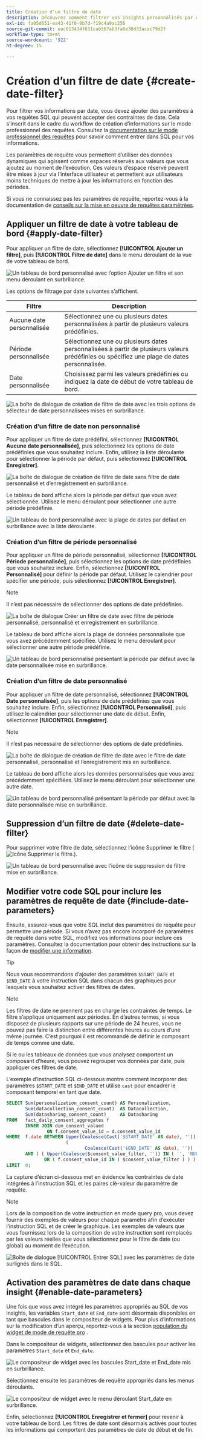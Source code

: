 ```yaml
---
title: Création d’un filtre de date
description: Découvrez comment filtrer vos insights personnalisés par date.
exl-id: fa05d651-ea43-41f0-9b7d-f19c4a9ac256
source-git-commit: eac613434f631cab567ab3fa6e30d33acac79d2f
workflow-type: tm+mt
source-wordcount: '922'
ht-degree: 1%

---
```


# Création d’un filtre de date {#create-date-filter}

Pour filtrer vos informations par date, vous devez ajouter des paramètres à vos requêtes SQL qui peuvent accepter des contraintes de date. Cela s’inscrit dans le cadre du workflow de création d’informations sur le mode professionnel des requêtes. Consultez la [documentation sur le mode professionnel des requêtes](../overview.md#query-pro-mode) pour savoir comment entrer dans SQL pour vos informations.

Les paramètres de requête vous permettent d’utiliser des données dynamiques qui agissent comme espaces réservés aux valeurs que vous ajoutez au moment de l’exécution. Ces valeurs d’espace réservé peuvent être mises à jour via l’interface utilisateur et permettent aux utilisateurs moins techniques de mettre à jour les informations en fonction des périodes.

Si vous ne connaissez pas les paramètres de requête, reportez-vous à la documentation de [ conseils sur la mise en oeuvre de requêtes paramétrées](../../../query-service/ui/parameterized-queries.md).

## Appliquer un filtre de date à votre tableau de bord {#apply-date-filter}

Pour appliquer un filtre de date, sélectionnez **[!UICONTROL Ajouter un filtre]**, puis **[!UICONTROL Filtre de date]** dans le menu déroulant de la vue de votre tableau de bord.

![ Un tableau de bord personnalisé avec l’option Ajouter un filtre et son menu déroulant en surbrillance.](../../images/sql-insights-query-pro-mode/add-filter.png)

Les options de filtrage par date suivantes s’affichent.

| Filtre | Description |
| --- | --- |
| Aucune date personnalisée | Sélectionnez une ou plusieurs dates personnalisées à partir de plusieurs valeurs prédéfinies. |
| Période personnalisée | Sélectionnez une ou plusieurs dates personnalisées à partir de plusieurs valeurs prédéfinies ou spécifiez une plage de dates personnalisée. |
| Date personnalisée | Choisissez parmi les valeurs prédéfinies ou indiquez la date de début de votre tableau de bord. |

![La boîte de dialogue de création de filtre de date avec les trois options de sélecteur de date personnalisées mises en surbrillance.](../../images/sql-insights-query-pro-mode/create-date-filter.png)

### Création d’un filtre de date non personnalisé

Pour appliquer un filtre de date prédéfini, sélectionnez **[!UICONTROL Aucune date personnalisée]**, puis sélectionnez les options de date prédéfinies que vous souhaitez inclure. Enfin, utilisez la liste déroulante pour sélectionner la période par défaut, puis sélectionnez **[!UICONTROL Enregistrer]**.

![La boîte de dialogue de création de filtre de date sans filtre de date personnalisé et d’enregistrement en surbrillance.](../../images/sql-insights-query-pro-mode/no-custom-date-filter.png)

Le tableau de bord affiche alors la période par défaut que vous avez sélectionnée. Utilisez le menu déroulant pour sélectionner une autre période prédéfinie.

![Un tableau de bord personnalisé avec la plage de dates par défaut en surbrillance avec la liste déroulante.](../../images/sql-insights-query-pro-mode/no-custom-date-filter-results.png)

### Création d’un filtre de période personnalisé

Pour appliquer un filtre de période personnalisé, sélectionnez **[!UICONTROL Période personnalisée]**, puis sélectionnez les options de date prédéfinies que vous souhaitez inclure. Enfin, sélectionnez **[!UICONTROL Personnalisé]** pour définir la période par défaut. Utilisez le calendrier pour spécifier une période, puis sélectionnez **[!UICONTROL Enregistrer]**.

>[!NOTE]
>
>Il n’est pas nécessaire de sélectionner des options de date prédéfinies.

![La boîte de dialogue Créer un filtre de date avec filtre de période personnalisé, personnalisé et enregistrement en surbrillance.](../../images/sql-insights-query-pro-mode/custom-date-range-filter.png)

Le tableau de bord affiche alors la plage de données personnalisée que vous avez précédemment spécifiée. Utilisez le menu déroulant pour sélectionner une autre période prédéfinie.

![Un tableau de bord personnalisé présentant la période par défaut avec la date personnalisée mise en surbrillance.](../../images/sql-insights-query-pro-mode/custom-date-range-filter-results.png)

### Création d’un filtre de date personnalisé

Pour appliquer un filtre de date personnalisé, sélectionnez **[!UICONTROL Date personnalisée]**, puis les options de date prédéfinies que vous souhaitez inclure. Enfin, sélectionnez **[!UICONTROL Personnalisé]**, puis utilisez le calendrier pour sélectionner une date de début. Enfin, sélectionnez **[!UICONTROL Enregistrer]**.

>[!NOTE]
>
>Il n’est pas nécessaire de sélectionner des options de date prédéfinies.

![La boîte de dialogue de création de filtre de date avec le filtre de date personnalisé, personnalisé et l’enregistrement mis en surbrillance.](../../images/sql-insights-query-pro-mode/custom-date-filter.png)

Le tableau de bord affiche alors les données personnalisées que vous avez précédemment spécifiées. Utilisez le menu déroulant pour sélectionner une autre date.

![Un tableau de bord personnalisé présentant la période par défaut avec la date personnalisée mise en surbrillance.](../../images/sql-insights-query-pro-mode/custom-date-filter-results.png)

## Suppression d’un filtre de date {#delete-date-filter}

Pour supprimer votre filtre de date, sélectionnez l’icône Supprimer le filtre (![Icône Supprimer le filtre.](/help/images/icons/filter-delete.png)).

![Un tableau de bord personnalisé avec l’icône de suppression de filtre mise en surbrillance.](../../images/sql-insights-query-pro-mode/delete-date-filter.png)

## Modifier votre code SQL pour inclure les paramètres de requête de date {#include-date-parameters}

Ensuite, assurez-vous que votre SQL inclut des paramètres de requête pour permettre une période. Si vous n’avez pas encore incorporé de paramètres de requête dans votre SQL, modifiez vos informations pour inclure ces paramètres. Consultez la documentation pour obtenir des instructions sur la façon de [modifier une information](../overview.md#edit).

>[!TIP]
>
>Nous vous recommandons d’ajouter des paramètres `$START_DATE` et `$END_DATE` à votre instruction SQL dans chacun des graphiques pour lesquels vous souhaitez activer des filtres de dates.

>[!NOTE]
>
>Les filtres de date ne prennent pas en charge les contraintes de temps. Le filtre s’applique uniquement aux périodes. En d’autres termes, si vous disposez de plusieurs rapports sur une période de 24 heures, vous ne pouvez pas faire la distinction entre différentes heures au cours d’une même journée. C’est pourquoi il est recommandé de définir le composant de temps comme une date.

Si le ou les tableaux de données que vous analysez comportent un composant d’heure, vous pouvez regrouper vos données par date, puis appliquer ces filtres de date.

L’exemple d’instruction SQL ci-dessous montre comment incorporer des paramètres `$START_DATE` et `$END_DATE` et utilise `cast` pour encadrer le composant temporel en tant que date.

```sql
SELECT Sum(personalization_consent_count) AS Personalization,
       Sum(datacollection_consent_count)  AS Datacollection,
       Sum(datasharing_consent_count)     AS Datasharing
FROM   fact_daily_consent_aggregates f
       INNER JOIN dim_consent_valued
               ON f.consent_value_id = d.consent_value_id
WHERE  f.date BETWEEN Upper(Coalesce(Cast('$START_DATE' AS date), '')) AND Upper
                      (
                             Coalesce(Cast('$END_DATE' AS date), ''))
       AND ( ( Upper(Coalesce($consent_value_filter, '')) IN ( '', 'NULL' ) )
              OR ( f.consent_value_id IN ( $consent_value_filter ) ) )
LIMIT  0; 
```

La capture d’écran ci-dessous met en évidence les contraintes de date intégrées à l’instruction SQL et les paires clé-valeur du paramètre de requête.

>[!NOTE]
>
>Lors de la composition de votre instruction en mode query pro, vous devez fournir des exemples de valeurs pour chaque paramètre afin d’exécuter l’instruction SQL et de créer le graphique. Les exemples de valeurs que vous fournissez lors de la composition de votre instruction sont remplacés par les valeurs réelles que vous sélectionnez pour le filtre de date (ou global) au moment de l’exécution.

![Boîte de dialogue [!UICONTROL Entrer SQL] avec les paramètres de date surlignés dans le SQL.](../../images/sql-insights-query-pro-mode/sql-date-parameters.png)

## Activation des paramètres de date dans chaque insight {#enable-date-parameters}

Une fois que vous avez intégré les paramètres appropriés au SQL de vos insights, les variables `Start_date` et `End_date` sont désormais disponibles en tant que bascules dans le compositeur de widgets. Pour plus d’informations sur la modification d’un aperçu, reportez-vous à la section [population du widget de mode de requête pro](../overview.md#populate-widget) .

Dans le compositeur de widgets, sélectionnez des bascules pour activer les paramètres `Start_date` et `End_date`.

![Le compositeur de widget avec les bascules Start_date et End_date mis en surbrillance.](../../images/sql-insights-query-pro-mode/widget-composer-date-filter-toggles.png)

Sélectionnez ensuite les paramètres de requête appropriés dans les menus déroulants.

![Le compositeur de widget avec le menu déroulant Start_date en surbrillance.](../../images/sql-insights-query-pro-mode/widget-composer-date-filter-dropdown.png)

Enfin, sélectionnez **[!UICONTROL Enregistrer et fermer]** pour revenir à votre tableau de bord. Les filtres de date sont désormais activés pour toutes les informations qui comportent des paramètres de date de début et de fin.
